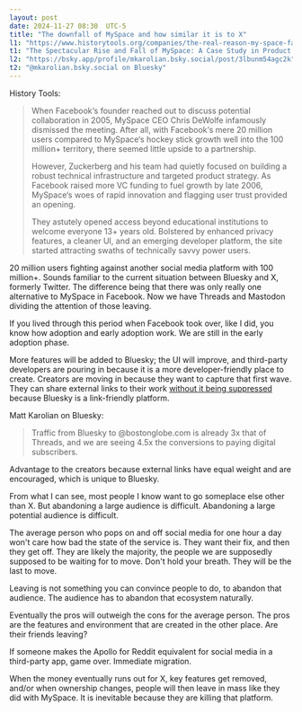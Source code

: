 ```yaml
---
layout: post
date: 2024-11-27 08:30  UTC-5
title: "The downfall of MySpace and how similar it is to X"
l1: "https://www.historytools.org/companies/the-real-reason-my-space-failed-spectacularly"
t1: "The Spectacular Rise and Fall of MySpace: A Case Study in Product Complacency"
l2: "https://bsky.app/profile/mkarolian.bsky.social/post/3lbunm54agc2k"
t2: "@mkarolian.bsky.social on Bluesky"
---
```


History Tools:

> When Facebook‘s founder reached out to discuss potential collaboration in 2005, MySpace CEO Chris DeWolfe infamously dismissed the meeting. After all, with Facebook‘s mere 20 million users compared to MySpace‘s hockey stick growth well into the 100 million+ territory, there seemed little upside to a partnership.
> 
> However, Zuckerberg and his team had quietly focused on building a robust technical infrastructure and targeted product strategy. As Facebook raised more VC funding to fuel growth by late 2006, MySpace‘s woes of rapid innovation and flagging user trust provided an opening.
> 
> They astutely opened access beyond educational institutions to welcome everyone 13+ years old. Bolstered by enhanced privacy features, a cleaner UI, and an emerging developer platform, the site started attracting swaths of technically savvy power users.

20 million users fighting against another social media platform with 100 million+. Sounds familiar to the current situation between Bluesky and X, formerly Twitter. The difference being that there was only really one alternative to MySpace in Facebook. Now we have Threads and Mastodon dividing the attention of those leaving.

If you lived through this period when Facebook took over, like I did, you know how adoption and early adoption work. We are still in the early adoption phase.

More features will be added to Bluesky; the UI will improve, and third-party developers are pouring in because it is a more developer-friendly place to create. Creators are moving in because they want to capture that first wave. They can share external links to their work [without it being suppressed](https://themarkup.org/investigations/2023/09/15/twitter-is-still-throttling-competitors-links-check-for-yourself) because Bluesky is a link-friendly platform.

Matt Karolian on Bluesky:

> Traffic from Bluesky to @bostonglobe.com is already 3x that of Threads, and we are seeing 4.5x the conversions to paying digital subscribers.

Advantage to the creators because external links have equal weight and are encouraged, which is unique to Bluesky.

From what I can see, most people I know want to go someplace else other than X. But abandoning a large audience is difficult. Abandoning a large potential audience is difficult.

The average person who pops on and off social media for one hour a day won't care how bad the state of the service is. They want their fix, and then they get off. They are likely the majority, the people we are supposedly supposed to be waiting for to move. Don't hold your breath. They will be the last to move.

Leaving is not something you can convince people to do, to abandon that audience. The audience has to abandon that ecosystem naturally.

Eventually the pros will outweigh the cons for the average person. The pros are the features and environment that are created in the other place. Are their friends leaving?

If someone makes the Apollo for Reddit equivalent for social media in a third-party app, game over. Immediate migration.

When the money eventually runs out for X, key features get removed, and/or when ownership changes, people will then leave in mass like they did with MySpace. It is inevitable because they are killing that platform.
